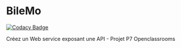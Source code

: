 # BileMo

[![Codacy Badge](https://api.codacy.com/project/badge/Grade/47b8409eb86d48d1a9038373018edf40)](https://app.codacy.com/gh/Urza45/BileMo?utm_source=github.com&utm_medium=referral&utm_content=Urza45/BileMo&utm_campaign=Badge_Grade_Settings)

Créez un Web service exposant une API - Projet P7 Openclassrooms
